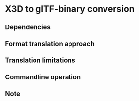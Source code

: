 X3D to glTF-binary conversion
==================


Dependencies
------------

Format translation approach
---------------------------

Translation limitations
-----------------------

Commandline operation
---------------------


Note
----
